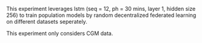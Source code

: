 This experiment leverages lstm (seq = 12, ph = 30 mins, layer 1, hidden size 256) to train population models by random decentralized federated learning on different datasets seperately.

This experiment only considers CGM data.
